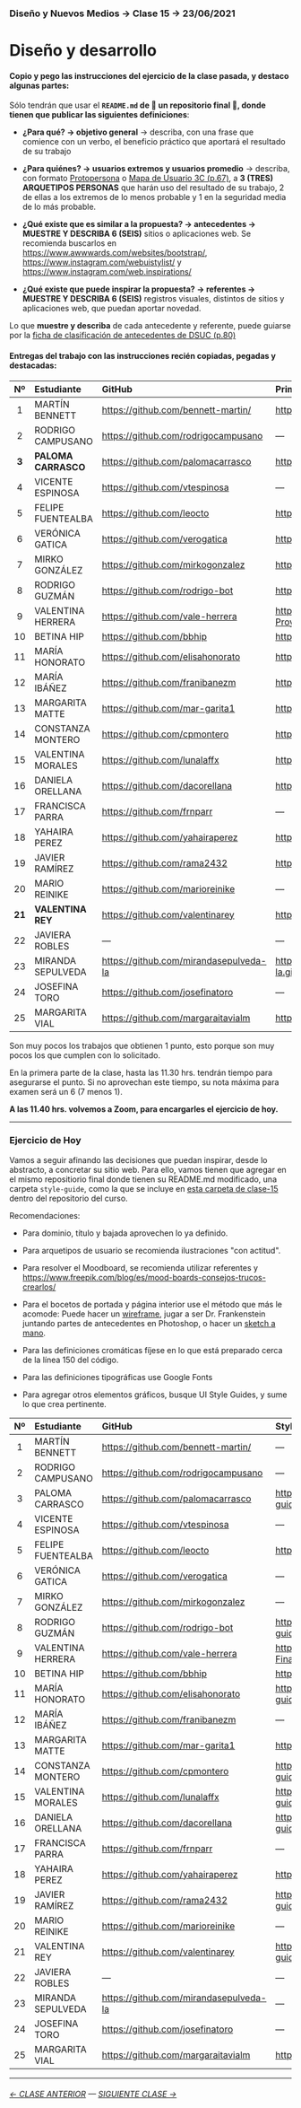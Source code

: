 ### Diseño y Nuevos Medios → Clase 15 → 23/06/2021

# Diseño y desarrollo

#### Copio y pego las instrucciones del ejercicio de la clase pasada, y destaco algunas partes: 

Sólo tendrán que usar el **`README.md` de :rotating_light: un repositorio final :rotating_light:, donde tienen que publicar las siguientes definiciones**: 

- **¿Para qué? → objetivo general** → describa, con una frase que comience con un verbo, el beneficio práctico que aportará el resultado de su trabajo

- **¿Para quiénes? → usuarios extremos y usuarios promedio** → describa, con formato [Protopersona](https://openpracticelibrary.com/practice/proto-persona/) o [Mapa de Usuario 3C (p.67)](http://www.dsuc.cl/pdf/Creando-valor-a-traves-del-Diseno-de-Servicios-DSUC.pdf), a **3 (TRES) ARQUETIPOS PERSONAS** que harán uso del resultado de su trabajo, 2 de ellas a los extremos de lo menos probable y 1 en la seguridad media de lo más probable.

- **¿Qué existe que es similar a la propuesta? → antecedentes → MUESTRE Y DESCRIBA 6 (SEIS)** sitios o aplicaciones web. Se recomienda buscarlos en https://www.awwwards.com/websites/bootstrap/, https://www.instagram.com/webuistylist/ y https://www.instagram.com/web.inspirations/ 

- **¿Qué existe que puede inspirar la propuesta? → referentes → MUESTRE Y DESCRIBA 6 (SEIS)** registros visuales, distintos de sitios y aplicaciones web, que puedan aportar novedad.

Lo que **muestre y describa** de cada antecedente y referente, puede guiarse por la [ficha de clasificación de antecedentes de DSUC (p.80)](http://www.dsuc.cl/pdf/Creando-valor-a-traves-del-Diseno-de-Servicios-DSUC.pdf)

#### Entregas del trabajo con las instrucciones recién copiadas, pegadas y destacadas:

| Nº   | Estudiante      | GitHub    | Primer Avance | Pto. |
|:----:|:----------------|:----------|:-------------------|:----:|
| 1    | MARTÍN BENNETT | https://github.com/bennett-martin/ | https://github.com/bennett-martin/dno-final | 0 |
| 2    | RODRIGO CAMPUSANO | https://github.com/rodrigocampusano | — | 0 |
| **3**  | **PALOMA CARRASCO** | https://github.com/palomacarrasco | https://github.com/PalomaCarrasco/Rart.Studio | **1** |
| 4    | VICENTE ESPINOSA | https://github.com/vtespinosa | — | 0 |
| 5    | FELIPE FUENTEALBA | https://github.com/leocto | https://github.com/LeOcto/MOCHA | 0 |
| 6    | VERÓNICA GATICA | https://github.com/verogatica | https://github.com/Verogatica/examen_dno037 | 0 |
| 7    | MIRKO GONZÁLEZ | https://github.com/mirkogonzalez | https://github.com/MirkoGonzalez/ProyectoFinal | 0 | 
| 8    | RODRIGO GUZMÁN | https://github.com/rodrigo-bot | https://github.com/rodrigo-bot/portafolioFinal | 0 |
| 9    | VALENTINA HERRERA | https://github.com/vale-herrera | https://github.com/vale-herrera/dno037-Proyecto-Final | 0 |
| 10   | BETINA HIP | https://github.com/bbhip | https://github.com/bbhip/portafolio-final | 0 |  
| 11   | MARÍA HONORATO | https://github.com/elisahonorato | https://github.com/elisahonorato/ProyectoFinal | 0 |
| 12   | MARÍA IBÁÑEZ | https://github.com/franibanezm | https://github.com/franibanezm/examen | 0 | 
| 13   | MARGARITA MATTE | https://github.com/mar-garita1 | https://github.com/Mar-garita1/Final | 0 |
| 14   | CONSTANZA MONTERO | https://github.com/cpmontero | https://github.com/cpmontero/vivero_kullay | 0 |
| 15  | VALENTINA MORALES | https://github.com/lunalaffx | https://github.com/Lunalaffx/DNO037-final | **1** |
| 16   | DANIELA ORELLANA | https://github.com/dacorellana | https://github.com/dacorellana/Biodesign-web/ | 0 |
| 17   | FRANCISCA PARRA | https://github.com/frnparr | — | 0 |
| 18   | YAHAIRA PEREZ | https://github.com/yahairaperez | https://github.com/YahairaPerez/baran | 0 |
| 19   | JAVIER RAMÍREZ | https://github.com/rama2432 | https://github.com/Rama2432/DNO-final | 0 |
| 20   | MARIO REINIKE | https://github.com/marioreinike | — | — |
| **21** | **VALENTINA REY** | https://github.com/valentinarey | https://github.com/ValentinaRey/sequoia_fruits | **1** |
| 22   | JAVIERA ROBLES | — | — | 0 |
| 23   | MIRANDA SEPULVEDA | https://github.com/mirandasepulveda-la | https://mirandasepulveda-la.github.io/Portafolio_FINAL | 0 |
| 24   | JOSEFINA TORO | https://github.com/josefinatoro | — | 0 |
| 25   | MARGARITA VIAL | https://github.com/margaraitavialm | https://github.com/margaraitavialm/Final | 0 |

Son muy pocos los trabajos que obtienen 1 punto, esto porque son muy pocos los que cumplen con lo solicitado. 

En la primera parte de la clase, hasta las 11.30 hrs. tendrán tiempo para asegurarse el punto. Si no aprovechan este tiempo, su nota máxima para examen será un 6 (7 menos 1).

**A las 11.40 hrs. volvemos a Zoom, para encargarles el ejercicio de hoy.**

- - - - - - - - - - - - - - - - - 

### Ejercicio de Hoy

Vamos a seguir afinando las decisiones que puedan inspirar, desde lo abstracto, a concretar su sitio web. Para ello, vamos tienen que agregar en el mismo repositiorio final donde tienen su README.md modificado, una carpeta `style-guide`, como la que se incluye en [esta carpeta de clase-15](https://profesorfaco.github.io/dno037-2021/clase-15/style-guide/) dentro del repositorio del curso.

Recomendaciones: 

- Para dominio, título y bajada aprovechen lo ya definido. 

- Para arquetipos de usuario se recomienda ilustraciones "con actitud". 

- Para resolver el Moodboard, se recomienda utilizar referentes y https://www.freepik.com/blog/es/mood-boards-consejos-trucos-crearlos/

- Para el bocetos de portada y página interior use el método que más le acomode: Puede hacer un [wireframe](https://wireframe.cc/), jugar a ser Dr. Frankenstein juntando partes de antecedentes en Photoshop, o hacer un [sketch a mano](https://www.pinterest.cl/uistencils/ui-sketches/).

- Para las definiciones cromáticas fíjese en lo que está preparado cerca de la línea 150 del código. 

- Para las definiciones tipográficas use Google Fonts

- Para agregar otros elementos gráficos, busque UI Style Guides, y sume lo que crea pertinente. 

| Nº   | Estudiante      | GitHub    | StyleGuide | Pto. |
|:----:|:----------------|:----------|:-------------------|:----:|
| 1    | MARTÍN BENNETT | https://github.com/bennett-martin/ | — | P |
| 2    | RODRIGO CAMPUSANO | https://github.com/rodrigocampusano | — | P |
| 3    | PALOMA CARRASCO | https://github.com/palomacarrasco | https://palomacarrasco.github.io/Rart.Studio/style-guide/ | P |
| 4    | VICENTE ESPINOSA | https://github.com/vtespinosa | — | P |
| 5    | FELIPE FUENTEALBA | https://github.com/leocto | https://leocto.github.io/MOCHA/style-guide | P |
| 6    | VERÓNICA GATICA | https://github.com/verogatica | — | P |
| 7    | MIRKO GONZÁLEZ | https://github.com/mirkogonzalez | — | P |
| 8    | RODRIGO GUZMÁN | https://github.com/rodrigo-bot | https://rodrigo-bot.github.io/portafolioFinal/style-guide/ | P |
| 9    | VALENTINA HERRERA | https://github.com/vale-herrera | https://vale-herrera.github.io/dno037-Proyecto-Final/style-guide/ | P |
| 10   | BETINA HIP | https://github.com/bbhip | https://bbhip.github.io/portafolio-final/style-guide | P |  
| 11   | MARÍA HONORATO | https://github.com/elisahonorato | https://elisahonorato.github.io/ProyectoFinal/style-guide/ | P |
| 12   | MARÍA IBÁÑEZ | https://github.com/franibanezm | — | P |
| 13   | MARGARITA MATTE | https://github.com/mar-garita1 | https://mar-garita1.github.io/Final/style-guide/ | P |
| 14   | CONSTANZA MONTERO | https://github.com/cpmontero | https://cpmontero.github.io/vivero_kullay/style-guide | P |
| 15   | VALENTINA MORALES | https://github.com/lunalaffx | https://lunalaffx.github.io/DNO037-final/style-guide/ | P |
| 16   | DANIELA ORELLANA | https://github.com/dacorellana | https://dacorellana.github.io/Biodesign-web/style-guide/ | P |
| 17   | FRANCISCA PARRA | https://github.com/frnparr | — | P |
| 18   | YAHAIRA PEREZ | https://github.com/yahairaperez | https://yahairaperez.github.io/baran/style-guide/ | P |
| 19   | JAVIER RAMÍREZ | https://github.com/rama2432 | https://rama2432.github.io/DNO-final/style-guide/ | P |
| 20   | MARIO REINIKE | https://github.com/marioreinike | — | P |
| 21   | VALENTINA REY | https://github.com/valentinarey | https://valentinarey.github.io/sequoia_fruits/style-guide/ | P |
| 22   | JAVIERA ROBLES | — | — | 0 |
| 23   | MIRANDA SEPULVEDA | https://github.com/mirandasepulveda-la | — | P |
| 24   | JOSEFINA TORO | https://github.com/josefinatoro | — | P |
| 25   | MARGARITA VIAL | https://github.com/margaraitavialm | https://margaraitavialm.github.io/Final/style-guide | P |



- - - - - - - 

###### [← CLASE ANTERIOR](https://github.com/profesorfaco/dno037-2021/tree/main/clase-14) — [SIGUIENTE CLASE →](https://github.com/profesorfaco/dno037-2021/tree/main/clase-16)
